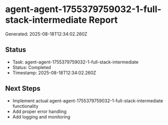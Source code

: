 # agent-agent-1755379759032-1-full-stack-intermediate Report

Generated: 2025-08-18T12:34:02.260Z

## Status
- Task: agent-agent-1755379759032-1-full-stack-intermediate
- Status: Completed
- Timestamp: 2025-08-18T12:34:02.260Z

## Next Steps
- Implement actual agent-agent-1755379759032-1-full-stack-intermediate functionality
- Add proper error handling
- Add logging and monitoring
